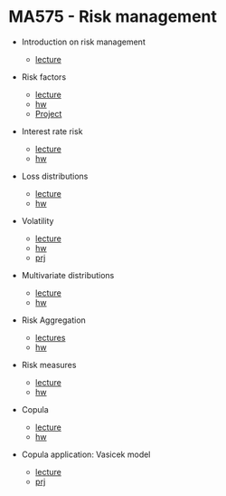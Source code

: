 # MA575 - Risk management

- Introduction on risk management
  - [lecture](./lectures/lec_intro.pdf)

- Risk factors
  - [lecture](./lectures/lec_factor.pdf)
  - [hw](./lectures/lec_factor_hw.pdf)
  - [Project](./projects/delta_hedging_prj.ipynb) 

- Interest rate risk
  - [lecture](./lectures/lec_rate.pdf)
  - [hw](./lectures/lec_rate_hw.pdf)

- Loss distributions
  - [lecture](./lectures/lec_loss.pdf)
  - [hw](./lectures/lec_loss_hw.pdf)

- Volatility
  - [lecture](./lectures/lec_vol.pdf)
  - [hw](./lectures/lec_vol_hw.pdf)
  - [prj](./projects/vol_estimation_prj.ipynb) 

- Multivariate distributions
  - [lecture](./lectures/lec_multivar.pdf)
  - [hw](./lectures/lec_multivar_hw.pdf)

- Risk Aggregation
  - [lectures](./lectures/lec_aggregation.pdf)
  - [hw](./lectures/lec_aggregation_hw.pdf)
- Risk measures
  - [lecture](./lectures/lec_var.pdf)
  - [hw](./lectures/lec_var_hw.pdf)

- Copula
  - [lecture](./lectures/lec_copula.pdf)
  - [hw](./lectures/lec_copula_hw.pdf)

- Copula application: Vasicek model
  - [lecture](./lectures/lec_vasicek.pdf)
  - [prj](./projects/vasicek.ipynb)
